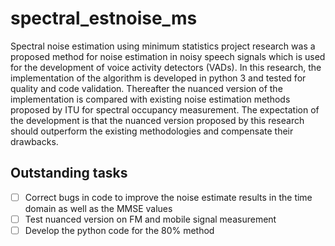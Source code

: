 # spectral_estnoise_ms

Spectral noise estimation using minimum statistics project research was a proposed method for noise estimation in noisy speech signals which is used for the development of voice activity detectors (VADs). In this research, the implementation of the algorithm is developed in python 3 and tested for quality and code validation. Thereafter the nuanced version of the implementation is compared with existing noise estimation methods proposed by ITU for spectral occupancy measurement. The expectation of the development is that the nuanced version proposed by this research should outperform the existing methodologies and compensate their drawbacks.

## Outstanding tasks
- [ ] Correct bugs in code to improve the noise estimate results in the time domain as well as the MMSE values
- [ ] Test nuanced version on FM and mobile signal measurement
- [ ] Develop the python code for the 80% method
